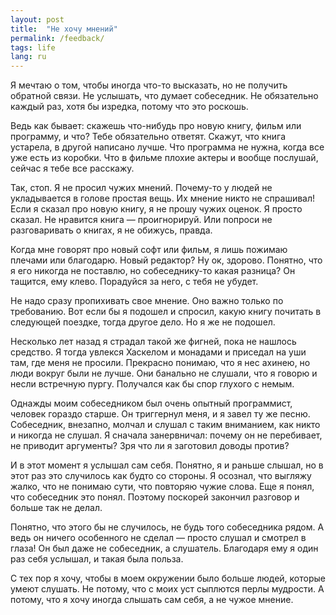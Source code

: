 ```yaml
---
layout: post
title:  "Не хочу мнений"
permalink: /feedback/
tags: life
lang: ru
---
```


Я мечтаю о том, чтобы иногда что-то высказать, но не получить обратной связи. Не
услышать, что думает собеседник. Не обязательно каждый раз, хотя бы изредка,
потому что это роскошь.

Ведь как бывает: скажешь что-нибудь про новую книгу, фильм или программу, и что?
Тебе обязательно ответят. Скажут, что книга устарела, в другой написано
лучше. Что программа не нужна, когда все уже есть из коробки. Что в фильме
плохие актеры и вообще послушай, сейчас я тебе все расскажу.

Так, стоп. Я не просил чужих мнений. Почему-то у людей не укладывается в голове
простая вещь. Их мнение никто не спрашивал! Если я сказал про новую книгу, я не
прошу чужих оценок. Я просто сказал. Не нравится книга — проигнорируй. Или
попроси не разговаривать о книгах, я не обижусь, правда.

Когда мне говорят про новый софт или фильм, я лишь пожимаю плечами или
благодарю. Новый редактор? Ну ок, здорово. Понятно, что я его никогда не
поставлю, но собеседнику-то какая разница? Он тащится, ему клево. Порадуйся за
него, с тебя не убудет.

Не надо сразу пропихивать свое мнение. Оно важно только по требованию. Вот если
бы я подошел и спросил, какую книгу почитать в следующей поездке, тогда другое
дело. Но я же не подошел.

Несколько лет назад я страдал такой же фигней, пока не нашлось средство. Я тогда
увлекся Хаскелом и монадами и приседал на уши там, где меня не
просили. Прекрасно понимаю, что я нес ахинею, но люди вокруг были не лучше. Они
банально не слушали, что я говорю и несли встречную пургу. Получался как бы спор
глухого с немым.

Однажды моим собеседником был очень опытный программист, человек гораздо
старше. Он триггернул меня, и я завел ту же песню. Собеседник, внезапно, молчал
и слушал с таким вниманием, как никто и никогда не слушал. Я сначала
занервничал: почему он не перебивает, не приводит аргументы? Зря что ли я
заготовил доводы против?

И в этот момент я услышал сам себя. Понятно, я и раньше слышал, но в этот раз
это случилось как будто со стороны. Я осознал, что выгляжу жалко, что не понимаю
сути, что повторяю чужие слова. Еще я понял, что собеседник это понял. Поэтому
поскорей закончил разговор и больше так не делал.

Понятно, что этого бы не случилось, не будь того собеседника рядом. А ведь он
ничего особенного не сделал — просто слушал и смотрел в глаза! Он был даже не
собеседник, а слушатель. Благодаря ему я один раз себя услышал, и такая была
польза.

С тех пор я хочу, чтобы в моем окружении было больше людей, которые умеют
слушать. Не потому, что с моих уст сыплются перлы мудрости. А потому, что я хочу
иногда слышать сам себя, а не чужое мнение.
